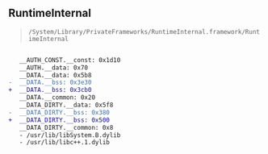 ## RuntimeInternal

> `/System/Library/PrivateFrameworks/RuntimeInternal.framework/RuntimeInternal`

```diff

   __AUTH_CONST.__const: 0x1d10
   __AUTH.__data: 0x70
   __DATA.__data: 0x5b8
-  __DATA.__bss: 0x3e30
+  __DATA.__bss: 0x3cb0
   __DATA.__common: 0x20
   __DATA_DIRTY.__data: 0x5f8
-  __DATA_DIRTY.__bss: 0x380
+  __DATA_DIRTY.__bss: 0x500
   __DATA_DIRTY.__common: 0x8
   - /usr/lib/libSystem.B.dylib
   - /usr/lib/libc++.1.dylib

```
